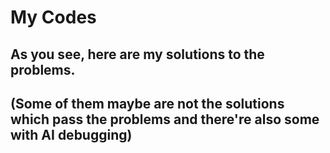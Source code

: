 # My Codes
## As you see, here are my solutions to the problems.
## (Some of them maybe are not the solutions which pass the problems and there're also some with AI debugging)
